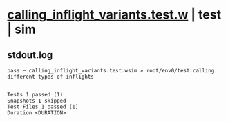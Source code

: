 # [calling_inflight_variants.test.w](../../../../../examples/tests/valid/calling_inflight_variants.test.w) | test | sim

## stdout.log
```log
pass ─ calling_inflight_variants.test.wsim » root/env0/test:calling different types of inflights
 
 
Tests 1 passed (1)
Snapshots 1 skipped
Test Files 1 passed (1)
Duration <DURATION>
```

